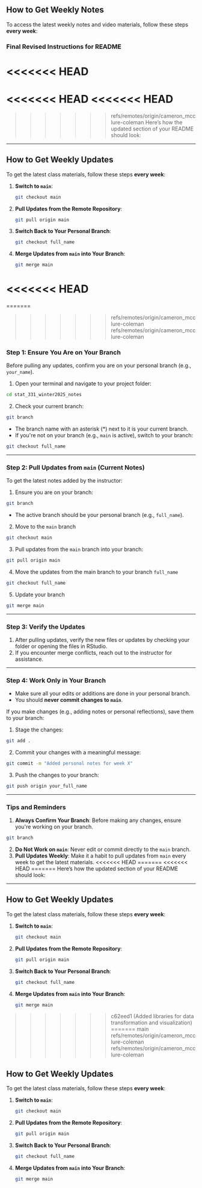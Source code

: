 

## **How to Get Weekly Notes**

To access the latest weekly notes and video materials, follow these steps **every week**:
### **Final Revised Instructions for README**

<<<<<<< HEAD
=======
<<<<<<< HEAD
<<<<<<< HEAD
=======
>>>>>>> refs/remotes/origin/cameron_mcclure-coleman
Here’s how the updated section of your README should look:

---

## **How to Get Weekly Updates**

To get the latest class materials, follow these steps **every week**:

1. **Switch to `main`**:
   ```bash
   git checkout main
   ```

2. **Pull Updates from the Remote Repository**:
   ```bash
   git pull origin main
   ```

3. **Switch Back to Your Personal Branch**:
   ```bash
   git checkout full_name
   ```

4. **Merge Updates from `main` into Your Branch**:
   ```bash
   git merge main
   ```

<<<<<<< HEAD
=======

















=======
>>>>>>> refs/remotes/origin/cameron_mcclure-coleman
>>>>>>> refs/remotes/origin/cameron_mcclure-coleman
### **Step 1: Ensure You Are on Your Branch**
Before pulling any updates, confirm you are on your personal branch (e.g., `your_name`).

1. Open your terminal and navigate to your project folder:

```bash
cd stat_331_winter2025_notes
```

2. Check your current branch:
```bash
git branch
```
- The branch name with an asterisk (*) next to it is your current branch.
- If you're not on your branch (e.g., `main` is active), switch to your branch:

```bash
git checkout full_name
```

---

### **Step 2: Pull Updates from `main` (Current Notes)**

To get the latest notes added by the instructor:
1. Ensure you are on your branch:
   
```bash
git branch
```
 - The active branch should be your personal branch (e.g., `full_name`).
 
 
 2. Move to the `main` branch
 
```bash
git checkout main
``` 
 

3. Pull updates from the `main` branch into your branch:
   
```bash
git pull origin main
```

4. Move the updates from the main branch to your branch `full_name`

```bash
git checkout full_name
```

5. Update your branch

```bash
git merge main
```

---

### **Step 3: Verify the Updates**
1. After pulling updates, verify the new files or updates by checking your folder or opening the files in RStudio.
2. If you encounter merge conflicts, reach out to the instructor for assistance.

---

### **Step 4: Work Only in Your Branch**
- Make sure all your edits or additions are done in your personal branch.
- You should **never commit changes to `main`**.

If you make changes (e.g., adding notes or personal reflections), save them to your branch:
1. Stage the changes:

```bash
git add .
```
2. Commit your changes with a meaningful message:
```bash
git commit -m "Added personal notes for week X"
```
3. Push the changes to your branch:
```bash
git push origin your_full_name
```

---

### **Tips and Reminders**
1. **Always Confirm Your Branch**: Before making any changes, ensure you're working on your branch.
```bash
git branch
```
2. **Do Not Work on `main`**: Never edit or commit directly to the `main` branch.
3. **Pull Updates Weekly**: Make it a habit to pull updates from `main` every week to get the latest materials.
<<<<<<< HEAD
=======
<<<<<<< HEAD
=======
Here’s how the updated section of your README should look:

---

## **How to Get Weekly Updates**

To get the latest class materials, follow these steps **every week**:

1. **Switch to `main`**:
   ```bash
   git checkout main
   ```

2. **Pull Updates from the Remote Repository**:
   ```bash
   git pull origin main
   ```

3. **Switch Back to Your Personal Branch**:
   ```bash
   git checkout full_name
   ```

4. **Merge Updates from `main` into Your Branch**:
   ```bash
   git merge main
   ```


















>>>>>>> c62eed1 (Added libraries for data transformation and visualization)
=======
>>>>>>> main
>>>>>>> refs/remotes/origin/cameron_mcclure-coleman
>>>>>>> refs/remotes/origin/cameron_mcclure-coleman

## **How to Get Weekly Updates**

To get the latest class materials, follow these steps **every week**:

1. **Switch to `main`**:
   ```bash
   git checkout main
   ```

2. **Pull Updates from the Remote Repository**:
   ```bash
   git pull origin main
   ```

3. **Switch Back to Your Personal Branch**:
   ```bash
   git checkout full_name
   ```

4. **Merge Updates from `main` into Your Branch**:
   ```bash
   git merge main
   ```
